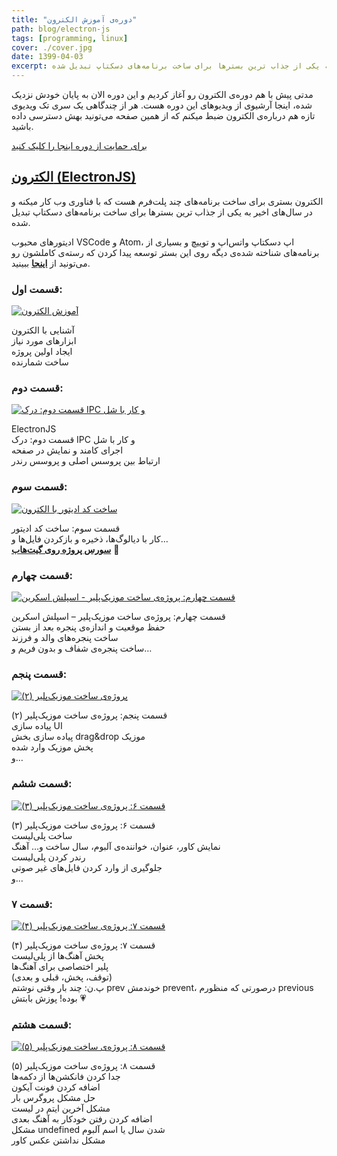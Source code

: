 ```yaml
---
title: "دوره‌ی آموزش الکترون"
path: blog/electron-js
tags: [programming, linux]
cover: ./cover.jpg
date: 1399-04-03
excerpt: الکترون بستری برای ساخت برنامه‌های چند پلت‌فرم هست که با فناوری وب کار میکنه و در سال‌های اخیر به یکی از جذاب ترین بسترها برای ساخت برنامه‌های دسکتاپ تبدیل شده.
---
```


مدتی پیش با هم دوره‌ی الکترون رو آغاز کردیم و این دوره الان به پایان خودش نزدیک شده، اینجا آرشیوی از ویدیوهای این دوره هست. هر از چندگاهی یک سری تک ویدیوی تازه هم درباره‌ی الکترون ضبط میکنم که از همین صفحه می‌تونید بهش دسترسی داده باشید.

[برای حمایت از دوره اینجا را کلیک کنید](https://idpay.ir/ssshojaei)

[الکترون (ElectronJS)](https://www.electronjs.org/)
---------------------------------------------------

الکترون بستری برای ساخت برنامه‌های چند پلت‌فرم هست که با فناوری وب کار میکنه و در سال‌های اخیر به یکی از جذاب ترین بسترها برای ساخت برنامه‌های دسکتاپ تبدیل شده.

ادیتورهای محبوب VSCode و Atom، اپ دسکتاپ واتس‌اپ و توییچ و بسیاری از برنامه‌های شناخته شده‌ی دیگه روی این بستر توسعه پیدا کردن که رسته‌ی کاملشون رو می‌تونید از **[اینجا](https://www.electronjs.org/apps)** ببینید.

### قسمت اول:

[![آموزش الکترون](./Screenshot-from-2020-05-24-06-29-20-1024x576.png)](https://www.aparat.com/v/QNPpE)

آشنایی با الکترون  
ابزارهای مورد نیاز  
ایجاد اولین پروژه  
ساخت شمارنده

### قسمت دوم:

[![قسمت دوم: درک IPC و کار با شل](./Screenshot-from-2020-05-24-06-33-14-1024x576.png)](https://www.aparat.com/v/C54bZ)

ElectronJS  
قسمت دوم: درک IPC و کار با شل  
اجرای کامند و نمایش در صفحه  
ارتباط بین پروسس اصلی و پروسس رندر

### قسمت سوم:

[![ساخت کد ادیتور با الکترون](./Screenshot-from-2020-05-24-06-35-13-1024x576.png)](https://www.aparat.com/v/NW9GE)

قسمت سوم: ساخت کد ادیتور  
کار با دیالوگ‌ها، ذخیره و بازکردن فایل‌ها و…  
[**سورس پروژه روی گیت‌هاب**](https://github.com/ssshojaei/simpleCodeEditor) 📿

### قسمت چهارم:

[![قسمت چهارم: پروژه‌ی ساخت موزیک‌پلیر - اسپلش اسکرین](./Screenshot-from-2020-05-24-06-40-25-1024x576.png)](https://www.aparat.com/v/Kvz6X)

قسمت چهارم: پروژه‌ی ساخت موزیک‌پلیر – اسپلش اسکرین  
حفظ موقعیت و اندازه‌ی پنجره بعد از بستن  
ساخت پنجره‌های والد و فرزند  
ساخت پنجره‌ی شفاف و بدون فریم و…

### قسمت پنجم:

[![پروژه‌ی ساخت موزیک‌پلیر (۲)](./Screenshot-from-2020-05-24-06-42-20-1024x576.png)](https://www.aparat.com/v/vq09l)

قسمت پنجم: پروژه‌ی ساخت موزیک‌پلیر (۲)  
پیاده سازی UI  
پیاده سازی بخش drag&drop موزیک  
پخش موزیک وارد شده  
و…

### قسمت ششم:

[![قسمت ۶: پروژه‌ی ساخت موزیک‌پلیر (۳)](./Screenshot-from-2020-05-24-06-45-17-1024x576.png)](https://www.aparat.com/v/uqzIv)

قسمت ۶: پروژه‌ی ساخت موزیک‌پلیر (۳)  
ساخت پلی‌لیست  
نمایش کاور، عنوان، خواننده‌ی آلبوم، سال ساخت و… آهنگ  
رندر کردن پلی‌لیست  
جلوگیری از وارد کردن فایل‌های غیر صوتی  
و…

### قسمت ۷:

[![قسمت ۷: پروژه‌ی ساخت موزیک‌پلیر (۴)](./Screenshot-from-2020-05-24-06-47-53-1024x576.png)](https://www.aparat.com/v/3qwxR)

قسمت ۷: پروژه‌ی ساخت موزیک‌پلیر (۴)  
پخش آهنگ‌ها از پلی‌لیست  
پلیر اختصاصی برای آهنگ‌ها  
(توقف، پخش، قبلی و بعدی)  
پ.ن: چند بار وقتی نوشتم prev خوندمش prevent، درصورتی که منظورم previous بوده! پوزش بابتش 💗

### قسمت هشتم:

[![قسمت ۸: پروژه‌ی ساخت موزیک‌پلیر (۵)](./Screenshot-from-2020-05-24-06-50-44-1024x576.png)](https://www.aparat.com/v/7SRXn)

قسمت ۸: پروژه‌ی ساخت موزیک‌پلیر (۵)  
جدا کردن فانکشن‌ها از دکمه‌ها  
اضافه کردن فونت آیکون  
حل مشکل پروگرس بار  
مشکل آخرین ایتم در لیست  
اضافه کردن رفتن خودکار به آهنگ بعدی  
مشکل undefined شدن سال یا اسم آلبوم  
مشکل نداشتن عکس کاور